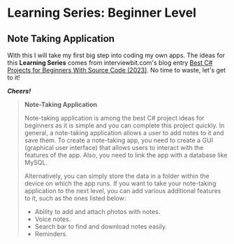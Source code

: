 # Learning Series: Beginner Level

## Note Taking Application

With this I will take my first big step into coding my own apps. The ideas for this **Learning Series** comes from interviewbit.com's blog entry [Best C# Projects for Beginners With Source Code \(2023)](https://www.interviewbit.com/blog/c-sharp-projects/). No time to waste, let's get to it!

***Cheers!***

>**Note-Taking Application**
>
>Note-taking application is among the best C# project ideas for beginners as it is simple and you can complete this project quickly. In general, a note-taking application allows a user to add notes to it and save them. To create a note-taking app, you need to create a GUI (graphical user interface) that allows users to interact with the features of the app. Also, you need to link the app with a database like MySQL.
>
>Alternatively, you can simply store the data in a folder within the device on which the app runs. If you want to take your note-taking application to the next level, you can add various additional features to it, such as the ones listed below:
>
> * Ability to add and attach photos with notes.
>* Voice notes.
>* Search bar to find and download notes easily.
>* Reminders.